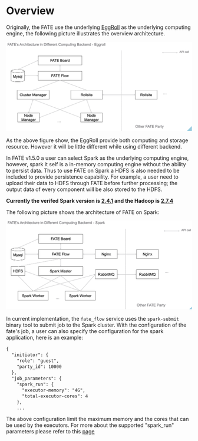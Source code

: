 # Overview

Originally, the FATE use the underlying [EggRoll]("https://github.com/WeBankFinTech/eggroll") as the underlying computing engine, the
following picture illustrates the overview architecture.

<div align="center">
  <img src="./images/arch_eggroll.png">
</div>

As the above figure show, the EggRoll provide both computing and storage resource. However it will be little different while using different backend.

In FATE v1.5.0 a user can select Spark as the underlying computing engine, however, spark
it self is a in-memory computing engine without the ability to persist data. Thus to use FATE on Spark a HDFS is also needed to be included to provide persistence capability. For example, a user need to upload their data to HDFS through FATE before further processing; the output data of every component will be also stored to the HDFS.

**Currently the verifed Spark version is [2.4.1](https://archive.apache.org/dist/spark/spark-2.4.1/spark-2.4.1-bin-hadoop2.7.tgz) and the Hadoop is [2.7.4](https://archive.apache.org/dist/hadoop/common/hadoop-2.7.4/hadoop-2.7.4.tar.gz)**

The following picture shows the architecture of FATE on Spark:
<div align="center">
  <img src="./images/arch_spark.png">
</div> 

In current implementation, the `fate_flow` service uses the `spark-submit` binary tool to submit job to the Spark cluster. With the configuration of the fate's job, a user can also specify the configuration for the spark application, here is an example:
```
{
  "initiator": {
    "role": "guest",
    "party_id": 10000
  },
  "job_parameters": {
    "spark_run": {
      "executor-memory": "4G",
      "total-executor-cores": 4
    },
    ...
```

The above configuration limit the maximum memory and the cores that can be used by the executors. For more about the supported "spark_run" parameters please refer to this [page](https://spark.apache.org/docs/latest/submitting-applications.html)